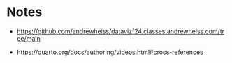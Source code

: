 # Notes

- https://github.com/andrewheiss/datavizf24.classes.andrewheiss.com/tree/main

- https://quarto.org/docs/authoring/videos.html#cross-references
